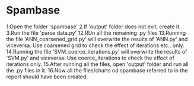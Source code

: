 # Spambase

1.Open the folder 'spambase'
2.If 'output' folder does not exit, create it.
3.Run the file 'parse data.py'
12.RUn all the remaining .py files
13.Running the file 'ANN_coarsened_grid.py' will overwrite the results of 'ANN.py' and viceversa. Use coarsened grid to check the effect of iterations etc.. only.
14.Running the file 'SVM_coerce_iterations.py' will overwrite the results of 'SVM.py' and viceversa. Use coerce_iterations to check the effect of iterations only.
15.After running all the files, open 'output' folder and run all the .py files in it.
16.Now all the files/charts od spambase referred to in the report should have been created.
